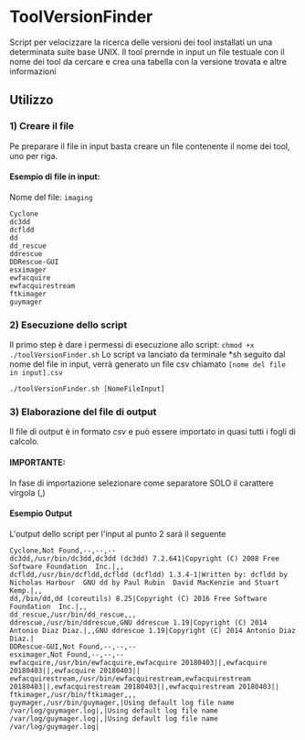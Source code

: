 # ToolVersionFinder
Script per velocizzare la ricerca delle versioni dei tool installati un una determinata suite base UNIX.
Il tool prernde in input un file testuale con il nome dei tool da cercare e crea una tabella con la versione trovata e altre informazioni

## Utilizzo
### 1) Creare il file
Pe preparare il file in input basta creare un file contenente il nome dei tool, uno per riga.
#### Esempio di file in input:
Nome del file: `imaging`
```
Cyclone
dc3dd
dcfldd
dd
dd_rescue
ddrescue
DDRescue-GUI
esximager
ewfacquire
ewfacquirestream
ftkimager
guymager
```

### 2) Esecuzione dello script
Il primo step è dare i permessi di esecuzione allo script: `chmod +x ./toolVersionFinder.sh`
Lo script va lanciato da terminale *sh seguito dal nome del file in input, verrà generato un file csv chiamato `[nome del file in input].csv`

`./toolVersionFinder.sh [NomeFileInput]`

### 3) Elaborazione del file di output
Il file di output è in formato *csv* e può essere importato in quasi tutti i fogli di calcolo.
#### IMPORTANTE:
In fase di importazione selezionare come separatore SOLO il carattere virgola (,)

#### Esempio Output
L'output dello script per l'input al punto 2 sarà il seguente
```
Cyclone,Not Found,--,--,--
dc3dd,/usr/bin/dc3dd,dc3dd (dc3dd) 7.2.641|Copyright (C) 2008 Free Software Foundation  Inc.|,,
dcfldd,/usr/bin/dcfldd,dcfldd (dcfldd) 1.3.4-1|Written by: dcfldd by Nicholas Harbour  GNU dd by Paul Rubin  David MacKenzie and Stuart Kemp.|,,
dd,/bin/dd,dd (coreutils) 8.25|Copyright (C) 2016 Free Software Foundation  Inc.|,,
dd_rescue,/usr/bin/dd_rescue,,,
ddrescue,/usr/bin/ddrescue,GNU ddrescue 1.19|Copyright (C) 2014 Antonio Diaz Diaz.|,,GNU ddrescue 1.19|Copyright (C) 2014 Antonio Diaz Diaz.|
DDRescue-GUI,Not Found,--,--,--
esximager,Not Found,--,--,--
ewfacquire,/usr/bin/ewfacquire,ewfacquire 20180403||,ewfacquire 20180403||,ewfacquire 20180403||
ewfacquirestream,/usr/bin/ewfacquirestream,ewfacquirestream 20180403||,ewfacquirestream 20180403||,ewfacquirestream 20180403||
ftkimager,/usr/bin/ftkimager,,,
guymager,/usr/bin/guymager,|Using default log file name /var/log/guymager.log|,|Using default log file name /var/log/guymager.log|,|Using default log file name /var/log/guymager.log|
```

